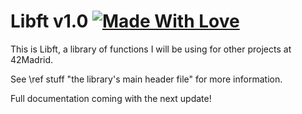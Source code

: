 # Libft v1.0 [![Made With Love](https://img.shields.io/badge/Made%20With-Love-orange.svg)](https://github.com/chetanraj/awesome-github-badges)

This is Libft, a library of functions I will be using for other projects at 42Madrid.

See \ref stuff "the library's main header file" for more information.

Full documentation coming with the next update!
